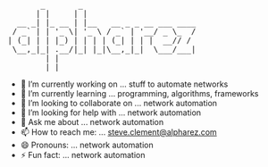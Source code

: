 <pre>
       _       _                        
      | |     | |                       
  __ _| |_ __ | |__   __ _ _ __ ___ ____
 / _` | | '_ \| '_ \ / _` | '__/ _ \_  /
| (_| | | |_) | | | | (_| | | |  __// / 
 \__,_|_| .__/|_| |_|\__,_|_|  \___/___|
        | |                             
        |_|                       
</pre>
- 🔭 I’m currently working on ...  stuff to automate networks
- 🌱 I’m currently learning ... programming, algorithms, frameworks  
- 👯 I’m looking to collaborate on ...  network automation
- 🤔 I’m looking for help with ... network automation
- 💬 Ask me about ...  network automation
- 📫 How to reach me: ...  steve.clement@alpharez.com
- 😄 Pronouns: ...   network automation
- ⚡ Fun fact: ...  network automation
